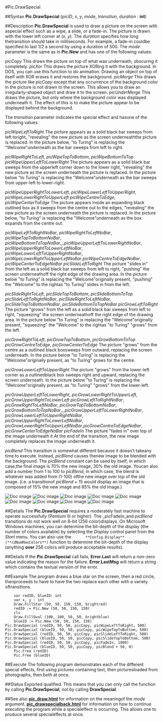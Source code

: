 
#Pic.DrawSpecial

##Syntax
**Pic.DrawSpecial** (_picID_, _x_, _y_, _mode_, _transition_, _duration_  : **int**)



##Description
**Pic.DrawSpecial** is used to draw a picture on the screen with aspecial effect such as a wipe, a slide, or a fade-in. The picture is drawn with the lower left corner at (_x_, _y_). The _duration_ specifies how long thetransition should take in milliseconds.  For example, a fade-in couldbe specified to last 1/2 a second by using a duration of 500.
The _mode_ parameter is the same as in **Pic.New** and has one of the following values:

_picCopy_ This draws the picture on top of what was underneath, obscuring it completely.
_picXor_ This draws the picture XORing it with the background. In DOS, you can use this function to do animation. Drawing an object on top of itself with XOR erases it and restores the background.
_picMerge_ This draws the picture like _picCopy_ except that any occurrence of the background color in the picture is not drawn to the screen. This allows you to draw an irregularly-shaped object and draw it to the screen.
_picUnderMerge_ This draws the picture, but only where the background color was displayed underneath it. The effect of this is to make the picture appear to be displayed behind the background.

The _transition_ parameter indicates the special effect and hasone of the following values:

_picWipeLeftToRight_ The picture appears as a solid black bar sweeps from left toright, "revealing" the new picture as the screen underneaththe picture is replaced.
In the picture below, "to Turing" is replacing the "Welcome"underneath as the bar sweeps from left to right.

_picWipeRightToLeft_, _picWipeTopToBottom_, _picWipeBottomToTop_
_picWipeUpperLeftToLowerRight_ The picture appears as a solid black bar sweeps from the upperleft corner down to the lower right, "revealing" the new picture as the screen underneath the picture is replaced.
In the picture below "to Turing" is replacing the "Welcome"underneath as the bar sweeps from upper-left to lower-right.

_picWipeUpperRightToLowerLeft_, _picWipeLowerLeftToUpperRight_, _picWipeLowerRightToUpperLeft_
_picWipeCentreToEdge_, _picWipeCenterToEdge_ The picture appears inside an expanding black outlined box as it sweeps from the centre out to the edges, "revealing" the new picture as the screen underneath the picture is replaced.
In the picture below, "to Turing" is replacing the "Welcome"underneath as the box expands from the centre out.

_picWipeLeftToRightNoBar_, _picWipeRightToLeftNoBar_, _picWipeTopToBottomNoBar_, _picWipeBottomToTopNoBar__picWipeUpperLeftToLowerRightNoBar_, _picWipeUpperRightToLowerLeftNoBar_, _picWipeLowerLeftToUpperRightNoBar_, _picWipeLowerRightToUpperLeftNoBar_,_picWipeCentreToEdgeNoBar_, _picWipeCenterToEdgeNoBar_
_picSlideLeftToRight_ The picture "slides in" from the left as a solid black bar sweeps from left to right, "pushing" the screen underneathoff the right edge of the drawing area.
In the picture below "to Turing" is replacing the "Welcome"originally present, "pushing" the "Welcome" to the rightas "to Turing" slides in from the left.

_picSlideRightToLeft_, _picSlideTopToBottom_, _picSlideBottomToTop_
_picSlideLeftToRightNoBar_, _picSlideRightToLeftNoBar_, _picSlideTopToBottomNoBar_, _picSlideBottomToTopNoBar_
_picGrowLeftToRight_ The picture "grows" from the left as a solid black bar sweeps from left to right, "squeezing" the screen underneathoff the right edge of the drawing area.
In the picture below "to Turing" is replacing the "Welcome"originally present, "squeezing" the "Welcome" to the rightas "to Turing" "grows" from the left.

_picGrowRightToLeft_, _picGrowTopToBottom_, _picGrowBottomToTop_
_picGrowCentreToEdge_, _picGrowCenterToEdge_ The picture "grows" from the centre as a outlined black boxsweeps from outward, replacing the screen underneath.
In the picture below "to Turing" is replacing the "Welcome"originally present, as "to Turing" grows for the centre.

_picGrowLowerLeftToUpperRight_ The picture "grows" from the lower-left corner as a outlinedblack box sweeps right and upward, replacing the screen underneath.
In the picture below "to Turing" is replacing the "Welcome"originally present, as "to Turing" "grows" from the lower-left.

_picGrowUpperLeftToLowerRight_, _picGrowLowerRightToUpperLeft_, _picGrowUpperRightToLowerLeft_
_picGrowLeftToRightNoBar_, _picGrowRightToLeftNoBar_, _picGrowTopToBottomNoBar_, _picGrowBottomToTopNoBar__picGrowUpperLeftToLowerRightNoBar_, _picGrowLowerLeftToUpperRightNoBar_, _picGrowUpperRightToLowerLeftNoBar_, _picGrowLowerRightToUpperLeftNoBar_,_picGrowCentreToEdgeNoBar_, _picGrowCenterToEdgeNoBar_
_picFadeIn_ The picture "fades in" over top of the image underneath it.At the end of the transition, the new image completely replaces the image underneath it.


_picBlend_ This transition is somewhat different because it doesn't takeany time to execute.  Instead, _picBlend_ causes thenew image to be blended with the background.  The _picBlend_ constant can be used by itself, in which case,the final image is 70% the new image, 30% the old image.  Youcan also add a number from 1 to 100 to _picBlend_, in which case, the blend is whatever was added from (1-100) ofthe new image over top of the old image.  (i.e. a transitionof _picBlend_ + 15 would display an image that is composed of 15% the new image and 85% the old image.)




![Doc image](pic_drawspecial01.gif)
![Doc image](pic_drawspecial05.gif)
![Doc image](pic_drawspecial06.gif)
![Doc image](pic_drawspecial02.gif)
![Doc image](pic_drawspecial07.gif)
![Doc image](pic_drawspecial08.gif)
![Doc image](pic_drawspecial09.gif)
![Doc image](pic_drawspecial03.gif)
![Doc image](pic_drawspecial04.gif)


##Details
The **Pic.DrawSpecial** requires a moderately fast machine to operate successfully (Pentium III or higher). The _picFadeIn_and _picBlend_ transitions do not work well on 8-bit (256 color)displays.  On Microsoft Windows machines, you can determine the bit-depth of the display (the number of colors available) by selecting the _Display_ control panel from the _Start_ menu.  You can also use the
`      **Config.Display** (**cdNumMaxColors**)`
function to determine the bit-depth of the display (anything **over** 256 colors will produce acceptable results).



##Details
If the **Pic.DrawSpecial** call fails, **Error.Last** will return a non-zero value indicating the reason for the failure. **Error.LastMsg** will return a string which contains the textual version of the error.



##Example
The program draws a blue star on the screen, then a red circle, thenproceeds to have to have the two replace each other with a variety oftransitions.



        var redID, blueID: int
        var x, y : int
        Draw.FillStar (50, 50, 150, 150, brightred)
        redID := Pic.New (50, 50, 150, 150)
        cls
        Draw.FillOval (100, 100, 50, 50, brightblue)
        blueID := Pic.New (50, 50, 150, 150)
	Pic.DrawSpecial (redID, 50, 50, picCopy, picWipeLeftToRight, 500)
	Pic.DrawSpecial (blueID, 50, 50, picCopy, picWipeTopToBottom, 500)
	Pic.DrawSpecial (redID, 50, 50, picCopy, picSlideLeftToRight, 500)
	Pic.DrawSpecial (blueID, 50, 50, picCopy, picSlideTopToBottom, 500)
	Pic.DrawSpecial (redID, 50, 50, picCopy, picFadeIn, 1000)
	Pic.DrawSpecial (blueID, 50, 50, picCopy, picBlend + 50, 0)
        Pic.Free (redID)
        Pic.Free (blueID)
##Execute
The following program demonstrates each of the different special effects, first using pictures containing text, then picturesloaded from photographs, then both at once.




##Status
Exported qualified.
This means that you can only call the function by calling **Pic.DrawSpecial**, not by calling **DrawSpecial**.



##See also
**[pic_draw.html](Pic.Draw)** for information on the meaningof the _mode_ argument.
**[pic_drawspecialback.html](Pic.DrawSpecialBack)** for information on how to continue executing the program while a specialeffect is occurring.  This allows one to produce several specialeffects at once.


